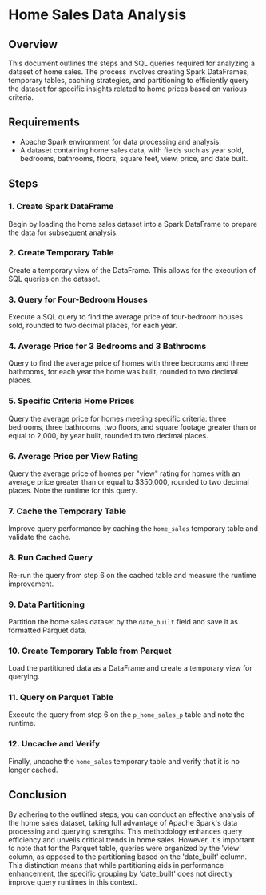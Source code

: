 # Home Sales Data Analysis

## Overview
This document outlines the steps and SQL queries required for analyzing a dataset of home sales. The process involves creating Spark DataFrames, temporary tables, caching strategies, and partitioning to efficiently query the dataset for specific insights related to home prices based on various criteria.

## Requirements
- Apache Spark environment for data processing and analysis.
- A dataset containing home sales data, with fields such as year sold, bedrooms, bathrooms, floors, square feet, view, price, and date built.

## Steps

### 1. Create Spark DataFrame
Begin by loading the home sales dataset into a Spark DataFrame to prepare the data for subsequent analysis.

### 2. Create Temporary Table
Create a temporary view of the DataFrame. This allows for the execution of SQL queries on the dataset.

### 3. Query for Four-Bedroom Houses
Execute a SQL query to find the average price of four-bedroom houses sold, rounded to two decimal places, for each year.

### 4. Average Price for 3 Bedrooms and 3 Bathrooms
Query to find the average price of homes with three bedrooms and three bathrooms, for each year the home was built, rounded to two decimal places.

### 5. Specific Criteria Home Prices
Query the average price for homes meeting specific criteria: three bedrooms, three bathrooms, two floors, and square footage greater than or equal to 2,000, by year built, rounded to two decimal places.

### 6. Average Price per View Rating
Query the average price of homes per "view" rating for homes with an average price greater than or equal to $350,000, rounded to two decimal places. Note the runtime for this query.

### 7. Cache the Temporary Table
Improve query performance by caching the `home_sales` temporary table and validate the cache.

### 8. Run Cached Query
Re-run the query from step 6 on the cached table and measure the runtime improvement.

### 9. Data Partitioning
Partition the home sales dataset by the `date_built` field and save it as formatted Parquet data.

### 10. Create Temporary Table from Parquet
Load the partitioned data as a DataFrame and create a temporary view for querying.

### 11. Query on Parquet Table
Execute the query from step 6 on the `p_home_sales_p` table and note the runtime. 

### 12. Uncache and Verify
Finally, uncache the `home_sales` temporary table and verify that it is no longer cached.

## Conclusion
By adhering to the outlined steps, you can conduct an effective analysis of the home sales dataset, taking full advantage of Apache Spark's data processing and querying strengths. This methodology enhances query efficiency and unveils critical trends in home sales. However, it's important to note that for the Parquet table, queries were organized by the 'view' column, as opposed to the partitioning based on the 'date_built' column. This distinction means that while partitioning aids in performance enhancement, the specific grouping by 'date_built' does not directly improve query runtimes in this context.

